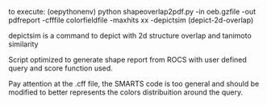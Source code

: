 to execute: (oepythonenv) python shapeoverlap2pdf.py -in oeb.gzfile -out pdfreport -cfffile colorfieldfile -maxhits xx -depictsim (depict-2d-overlap)

depictsim is a command to depict with 2d structure overlap and tanimoto similarity

Script optimized to generate shape report from ROCS with user defined query and score function used.

Pay attention at the .cff file, the SMARTS code is too general and should be modified to better represents the colors distribuition around the query.
